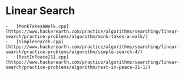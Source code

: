 # Linear Search

    -   [MonkTakesAWalk.cpp](https://www.hackerearth.com/practice/algorithms/searching/linear-search/practice-problems/algorithm/monk-takes-a-walk/)
    -   [SimpleSearch.cpp](https://www.hackerearth.com/practice/algorithms/searching/linear-search/practice-problems/algorithm/simple-search-4/)
    -   [RestInPeace211.cpp](https://www.hackerearth.com/practice/algorithms/searching/linear-search/practice-problems/algorithm/rest-in-peace-21-1/)